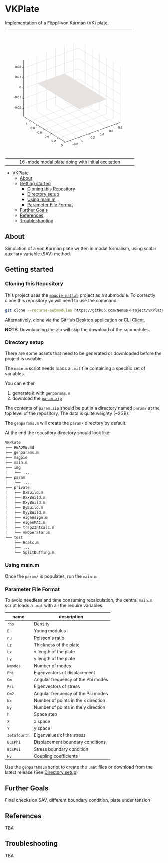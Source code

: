 # VKPlate

Implementation of a Föppl–von Kármán (VK) plate.

| ![16-mode modal plate doing with initial excitation](./img/VKplateExample.gif) |
| :-----------------------------------------------------------------------: |
|             16-mode modal plate doing with initial excitation             |

- [VKPlate](#vkplate)
  - [About](#about)
  - [Getting started](#getting-started)
    - [Cloning this Repository](#cloning-this-repository)
    - [Directory setup](#directory-setup)
    - [Using main.m](#using-mainm)
    - [Parameter File Format](#parameter-file-format)
  - [Further Goals](#further-goals)
  - [References](#references)
  - [Troubleshooting](#troubleshooting)



## About

Simulation of a von Kármán plate written in modal formalism, using scalar auxiliary variable (SAV) method.

## Getting started

### Cloning this Repository

This project uses the [`magpie-matlab`](https://github.com/Nemus-Project/magpie-matlab) project as a submodule. To correctly clone this repository yo will need to use the command

```sh
git clone --recurse-submodules https://github.com/Nemus-Project/VKPlate
```

Alternatively, clone via the [GitHub Desktop](https://github.com/apps/desktop) application or [CLI Client](https://cli.github.com).

**NOTE:** Downloading the zip will skip the download of the submodules. 

### Directory setup

There are some assets that need to be generated or downloaded before the project is useable.

The `main.m` script needs loads a `.mat` file containing a specific set of variables. 

You can either 

1. generate it with `genparams.m` 
2. download the [`param.zip`](https://github.com/Nemus-Project/VKPlate/releases/download/0.2.0/param.zip)

The contents of `param.zip` should be put in a directory named `param/` at the top level of the repository. The data is quite weighty (~2GB).

The `genparams.m` will create the `param/` directory by default.

At the end the repository directory should look like:

```tree
VKPlate
├── README.md
├── genparams.m
├── magpie
├── main.m
├── img
│   └── ...
├── param
│   └── ...
├── private
│   ├── DxBuild.m
│   ├── DxxBuild.m
│   ├── DxyBuild.m
│   ├── DyBuild.m
│   ├── DyyBuild.m
│   ├── eigensign.m
│   ├── eigenMAC.m
│   ├── trapzIntcalc.m
│   └── vkOperator.m
└── test
    ├── Hcalc.m
    ├── ...
    └── SplitDuffing.m
```


### Using main.m

Once the `param/` is populates, run the `main.m`.

### Parameter File Format

To avoid needless and time consuming recalculation, the central `main.m` script loads 
a `.mat` with all the require variables.

| name         | description                         |
| ------------ | ----------------------------------- |
| `rho`        | Density                             |
| `E`          | Young modulus                       |
| `nu`         | Poisson's ratio                     |
| `Lz`         | Thickness of the plate              |
| `Lx`         | x length of the plate               |
| `Ly`         | y length of the plate               |
| `Nmodes`     | Number of modes                     |
| `Phi`        | Eigenvectors of displacement        |
| `Om`         | Angular frequency of the Phi modes  |
| `Psi`        | Eigenvectors of stress              |
| `Om2`        | Angular frequency of the Psi modes  |
| `Nx`         | Number of points in the x direction |
| `Ny`         | Number of points in the y direction |
| `h`          | Space step                          |
| `X`          | x space                             |
| `Y`          | y space                             |
| `zetafourth` | Eigenvalues of the stress           |
| `BCsPhi`     | Displacement boundary conditions    |
| `BCsPsi`     | Stress boundary condition           |
| `Hv`         | Coupling coefficients                |

Use the `genparams.m` script to create the `.mat` files or download from the latest release (See [Directory setup](#directory-setup))

## Further Goals

Final checks on SAV, different boundary condition, plate under tension

## References

TBA

## Troubleshooting

TBA
